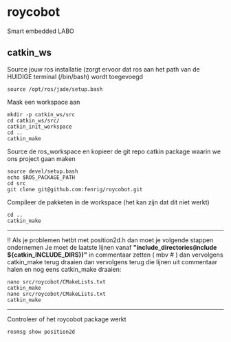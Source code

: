 # roycobot
Smart embedded LABO

## catkin_ws
Source jouw ros installatie (zorgt ervoor dat ros aan het path van de HUIDIGE terminal (/bin/bash) wordt toegevoegd
```{r, engine='bash', count_lines}
source /opt/ros/jade/setup.bash
```
Maak een workspace aan
```{r, engine='bash', count_lines}
mkdir -p catkin_ws/src
cd catkin_ws/src/
catkin_init_workspace
cd ..
catkin_make
```
Source de ros_workspace en kopieer de git repo catkin package waarin we ons project gaan maken
```{r, engine='bash', count_lines}
source devel/setup.bash
echo $ROS_PACKAGE_PATH
cd src
git clone git@github.com:fenrig/roycobot.git
```
Compileer de pakketen in de workspace (het kan zijn dat dit niet werkt)
```{r, engine='bash', count_lines}
cd ..
catkin_make
```
-------------------------------
!! Als je problemen hetbt met position2d.h dan moet je volgende stappen ondernemen
Je moet de laatste lijnen vanaf **"include_directories(include ${catkin_INCLUDE_DIRS})"** in commentaar zetten ( mbv # ) dan vervolgens catkin_make terug draaien dan vervolgens terug die lijnen uit commentaar halen en nog eens catkin_make draaien:
```{r, engine='bash', count_lines}
nano src/roycobot/CMakeLists.txt
catkin_make
nano src/roycobot/CMakeLists.txt
catkin_make
```
--------------------------------
Controleer of het roycobot package werkt
```{r, engine='bash', count_lines}
rosmsg show position2d
```
